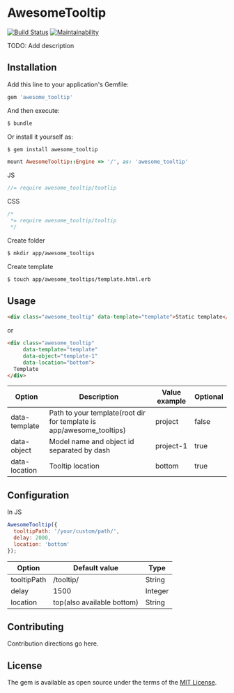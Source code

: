 # AwesomeTooltip
[![Build Status](https://travis-ci.com/BogdanBusko/awesome_tooltip.svg?branch=master)](https://travis-ci.com/BogdanBusko/awesome_tooltip)
[![Maintainability](https://api.codeclimate.com/v1/badges/13a8f6106b17b50e9943/maintainability)](https://codeclimate.com/github/BogdanBusko/awesome_tooltip/maintainability)

TODO: Add description

## Installation
Add this line to your application's Gemfile:

```ruby
gem 'awesome_tooltip'
```

And then execute:
```bash
$ bundle
```

Or install it yourself as:
```bash
$ gem install awesome_tooltip
```

```ruby
mount AwesomeTooltip::Engine => '/', as: 'awesome_tooltip'
```
JS
```javascript
//= require awesome_tooltip/tootlip
```
CSS
```css
/*
 *= require awesome_tooltip/tooltip
 */
```

Create folder
```bash
$ mkdir app/awesome_tooltips
```

Create template
```bash
$ touch app/awesome_tooltips/template.html.erb
```

## Usage

```html
<div class="awesome_tooltip" data-template="template">Static template</div>
```
or
```html
<div class="awesome_tooltip" 
     data-template="template" 
     data-object="template-1" 
     data-location="bottom">
  Template
</div>
```

| Option | Description | Value example | Optional |
|--------|-------------|---------------|----------|
| data-template | Path to your template(root dir for template is app/awesome_tooltips) | project | false |
| data-object | Model name and object id separated by dash | project-1 | true |
| data-location | Tooltip location | bottom | true |

## Configuration
In JS
```javascript
AwesomeTooltip({
  tooltipPath: '/your/custom/path/',
  delay: 2000,
  location: 'bottom'
});
```

| Option | Default value | Type |
|--------|---------------|------|
| tooltipPath | /tooltip/ | String |
| delay | 1500 | Integer |
| location | top(also available bottom) | String | 


## Contributing
Contribution directions go here.

## License
The gem is available as open source under the terms of the [MIT License](https://opensource.org/licenses/MIT).
